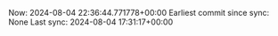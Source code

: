 Now: 2024-08-04 22:36:44.771778+00:00 Earliest commit since sync: None Last sync: 2024-08-04 17:31:17+00:00
